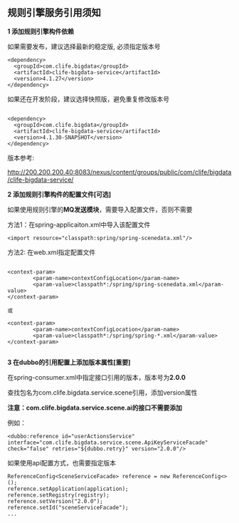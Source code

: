 ## 规则引擎服务引用须知

**1 添加规则引擎构件依赖**

如果需要发布，建议选择最新的稳定版, 必须指定版本号

```
<dependency>
  <groupId>com.clife.bigdata</groupId>
  <artifactId>clife-bigdata-service</artifactId>
  <version>4.1.27</version>
</dependency>

```

如果还在开发阶段，建议选择快照版，避免重复修改版本号

```

<dependency>
  <groupId>com.clife.bigdata</groupId>
  <artifactId>clife-bigdata-service</artifactId>
  <version>4.1.30-SNAPSHOT</version>
</dependency>

```

版本参考:

<http://200.200.200.40:8083/nexus/content/groups/public/com/clife/bigdata/clife-bigdata-service/>



**2 添加规则引擎构件的配置文件[可选]**

如果使用规则引擎的**MQ发送模块**，需要导入配置文件，否则不需要

方法1：在spring-applicaiton.xml中导入该配置文件

```
<import resource="classpath:spring/spring-scenedata.xml"/>

```

方法2: 在web.xml指定配置文件

```

<context-param>
		<param-name>contextConfigLocation</param-name>
		<param-value>classpath*:/spring/spring-scenedata.xml</param-value>
</context-param>

或

<context-param>
		<param-name>contextConfigLocation</param-name>
		<param-value>classpath*:/spring/spring-*.xml</param-value>
</context-param>
	
```

**3 在dubbo的引用配置上添加版本属性[重要]**

在spring-consumer.xml中指定接口引用的版本，版本号为**2.0.0**

查找包名为com.clife.bigdata.service.scene引用，添加version属性

**注意：com.clife.bigdata.service.scene.ai的接口不需要添加**

例如：

```
<dubbo:reference id="userActionsService" interface="com.clife.bigdata.service.scene.ApiKeyServiceFacade" check="false" retries="${dubbo.retry}" version="2.0.0"/>

```

如果使用api配置方式，也需要指定版本

```
ReferenceConfig<SceneServiceFacade> reference = new ReferenceConfig<>();
reference.setApplication(application);
reference.setRegistry(registry);
reference.setVersion("2.0.0");
reference.setId("sceneServiceFacade");
...

```




